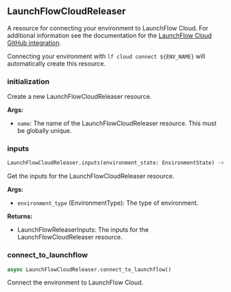 ## LaunchFlowCloudReleaser

A resource for connecting your environment to LaunchFlow Cloud. For additional information see the documentation for the [LaunchFlow Cloud GitHub integration](https://docs.launchflow.com/docs/launchflow-cloud/github-deployments).

Connecting your environment with `lf cloud connect ${ENV_NAME}` will automatically create this resource.

### initialization

Create a new LaunchFlowCloudReleaser resource.

**Args:**
- `name`: The name of the LaunchFlowCloudReleaser resource. This must be globally unique.

### inputs

```python
LaunchFlowCloudReleaser.inputs(environment_state: EnvironmentState) -> LaunchFlowReleaserInputs
```

Get the inputs for the LaunchFlowCloudReleaser resource.

**Args:**
- `environment_type` (EnvironmentType): The type of environment.

**Returns:**
- LaunchFlowReleaserInputs: The inputs for the LaunchFlowCloudReleaser resource.

### connect\_to\_launchflow

```python
async LaunchFlowCloudReleaser.connect_to_launchflow()
```

Connect the environment to LaunchFlow Cloud.
